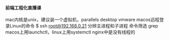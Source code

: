 #### 前端工程化直播课
mac内核是unix，建议装一个虚拟机，parallels desktop   vmware
macos远程登录Linux的命令
$ ssh root@192.168.0.21
分辨主进程和子进程
命令筛选 grep
macos上用launchctl，linux上用systemctl
nginx中是没有线程的